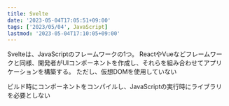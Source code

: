 ```yaml
---
title: Svelte
date: '2023-05-04T17:05:51+09:00'
tags: ['2023/05/04', JavaScript]
lastmod: '2023-05-04T17:10:05+09:00'
---
```

 

Svelteは、JavaScriptのフレームワークの1つ。
ReactやVueなどフレームワークと同様、開発者がUIコンポーネントを作成し、それらを組み合わせてアプリケーションを構築する。
ただし、仮想DOMを使用していない

ビルド時にコンポーネントをコンパイルし、JavaScriptの実行時にライブラリを必要としない
